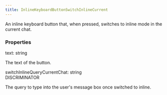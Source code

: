 ```yaml
---
title: InlineKeyboardButtonSwitchInlineCurrent
---
```


An inline keyboard button that, when pressed, switches to inline mode in the current chat.

### Properties

<div class="flex flex-col gap-3"><div><div class="flex gap-2"><div class="font-mono p" id="p_text" data-anchor><span class="font-bold">text</span><span class="opacity-50">:</span> <span>string</span></div></div><div class="pl-3"><div class="no-margin">

The text of the button.

</div></div></div><div><div class="flex gap-2"><div class="font-mono p" id="p_switchInlineQueryCurrentChat" data-anchor><span class="font-bold">switchInlineQueryCurrentChat</span><span class="opacity-50">:</span> <span>string</span></div><div class="flex items-center"><div class="bg-dbt px-1.5 rounded-md select-none text-fgt text-[10px]">DISCRIMINATOR</div></div></div><div class="pl-3"><div class="no-margin">

The query to type into the user's message box once switched to inline.

</div></div></div></div>

